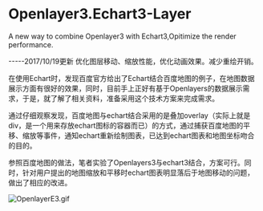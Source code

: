 # Openlayer3.Echart3-Layer
A new way to combine Openlayer3 with Echart3,Opitimize the render performance.

-----2017/10/19更新
优化图层移动、缩放性能，优化动画效果。减少重绘开销。

在使用Echart时，发现百度官方给出了Echart结合百度地图的例子，在地图数据展示方面有很好的效果，同时，目前手上正好有基于Openlayers的数据展示需求，于是，就了解了相关资料，准备采用这个技术方案来完成需求。

通过仔细观察发现，百度地图与echart结合采用的是叠加overlay（实际上就是div，是一个用来存放echart图标的容器而已）的方式，通过捕获百度地图的平移、缩放等事件，通知echart重新绘制图表，已达到echart图表和地图坐标吻合的目的。

参照百度地图的做法，笔者实验了Openlayers3与echart3结合，方案可行。同时，针对用户提出的地图缩放和平移时echart图表明显落后于地图移动的问题，做出了相应的改进。


![OpenlayerE3.gif](/img/Openlayers3E3.gif)


